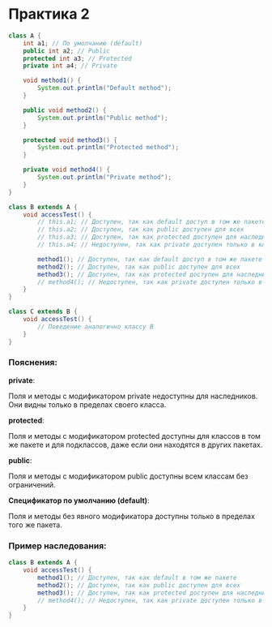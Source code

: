 # Практика 2
```java
class A {
    int a1; // По умолчанию (default)
    public int a2; // Public
    protected int a3; // Protected
    private int a4; // Private

    void method1() {
        System.out.println("Default method");
    }

    public void method2() {
        System.out.println("Public method");
    }

    protected void method3() {
        System.out.println("Protected method");
    }

    private void method4() {
        System.out.println("Private method");
    }
}

class B extends A {
    void accessTest() {
        // this.a1; // Доступен, так как default доступ в том же пакете
        // this.a2; // Доступен, так как public доступен для всех
        // this.a3; // Доступен, так как protected доступен для наследников
        // this.a4; // Недоступен, так как private доступен только в классе A

        method1(); // Доступен, так как default доступ в том же пакете
        method2(); // Доступен, так как public доступен для всех
        method3(); // Доступен, так как protected доступен для наследников
        // method4(); // Недоступен, так как private доступен только в классе A
    }
}

class C extends B {
    void accessTest() {
        // Поведение аналогично классу B
    }
}
```
### Пояснения:
**private**:

Поля и методы с модификатором private недоступны для наследников. Они видны только в пределах своего класса.

**protected**:

Поля и методы с модификатором protected доступны для классов в том же пакете и для подклассов, даже если они находятся в других пакетах.

**public**:

Поля и методы с модификатором public доступны всем классам без ограничений.

**Спецификатор по умолчанию (default)**:

Поля и методы без явного модификатора доступны только в пределах того же пакета.

### Пример наследования:
```java
class B extends A {
    void accessTest() {
        method1(); // Доступен, так как default в том же пакете
        method2(); // Доступен, так как public доступен для всех
        method3(); // Доступен, так как protected доступен для наследников
        // method4(); // Недоступен, так как private доступен только в классе A
    }
}
```